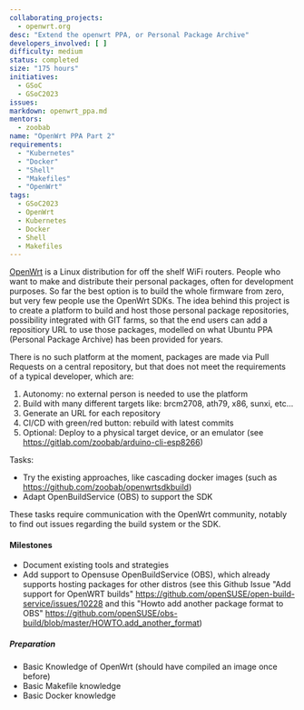 ```yaml
---
collaborating_projects:
  - openwrt.org
desc: "Extend the openwrt PPA, or Personal Package Archive"
developers_involved: [ ]
difficulty: medium
status: completed 
size: "175 hours"
initiatives:
  - GSoC
  - GSoC2023
issues:
markdown: openwrt_ppa.md
mentors:
  - zoobab
name: "OpenWrt PPA Part 2"
requirements:
  - "Kubernetes"
  - "Docker"
  - "Shell"
  - "Makefiles"
  - "OpenWrt"
tags:
  - GSoC2023
  - OpenWrt
  - Kubernetes
  - Docker
  - Shell
  - Makefiles
---
```


[OpenWrt](openwrt.org) is a Linux distribution for off the shelf WiFi routers. People who want to make and distribute their personal packages, often for development purposes. So far the best option is to build the whole firmware from zero, but very few people use the OpenWrt SDKs. The idea behind this project is to create a platform to build and host those personal package repositories, possibility integrated with GIT farms, so that the end users can add a repositiory URL to use those packages, modelled on what Ubuntu PPA (Personal Package Archive) has been provided for years.

There is no such platform at the moment, packages are made via Pull Requests on a central repository, but that does not meet the requirements of a typical developer, which are:

1. Autonomy: no external person is needed to use the platform
2. Build with many different targets like: brcm2708, ath79, x86, sunxi, etc...
3. Generate an URL for each repository
4. CI/CD with green/red button: rebuild with latest commits
5. Optional: Deploy to a physical target device, or an emulator (see https://gitlab.com/zoobab/arduino-cli-esp8266)

Tasks:
 - Try the existing approaches, like cascading docker images (such as https://github.com/zoobab/openwrtsdkbuild)
 - Adapt OpenBuildService (OBS) to support the SDK

These tasks require communication with the OpenWrt community, notably to find out issues regarding the build system or the SDK.

#### Milestones

* Document existing tools and strategies
* Add support to Opensuse OpenBuildService (OBS), which already supports hosting packages for other distros (see this Github Issue "Add support for OpenWRT builds" https://github.com/openSUSE/open-build-service/issues/10228 and this "Howto add another package format to OBS" https://github.com/openSUSE/obs-build/blob/master/HOWTO.add_another_format)

##### Preparation

- Basic Knowledge of OpenWrt (should have compiled an image once before)
- Basic Makefile knowledge
- Basic Docker knowledge
